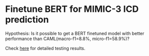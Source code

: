 # Finetune BERT for MIMIC-3 ICD prediction
Hypothesis:
Is it possible to get a BERT finetuned model with better performance than CAML(macro-f1=8.8%, micro-f1=58.9%)?

Check [here](results/README.md) for detailed testing results.

